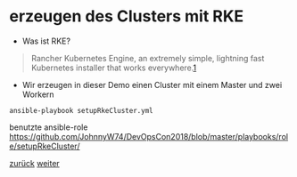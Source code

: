 erzeugen des Clusters mit RKE
===

* Was ist RKE?

>Rancher Kubernetes Engine, an extremely simple, lightning fast Kubernetes installer that works everywhere.[1]

* Wir erzeugen in dieser Demo einen Cluster mit einem Master und zwei Workern

```ansible-playbook setupRkeCluster.yml```


benutzte ansible-role https://github.com/JohnnyW74/DevOpsCon2018/blob/master/playbooks/role/setupRkeCluster/

[1]: https://github.com/rancher/rke

[zurück](https://github.com/JohnnyW74/DevOpsCon2018/blob/master/doc/09-install-docker.md) [weiter](https://github.com/JohnnyW74/DevOpsCon2018/blob/master/doc/11-install-kubectl.md)

